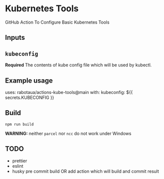 # Kubernetes Tools

GitHub Action To Configure Basic Kubernetes Tools

## Inputs

## `kubeconfig`

**Required** The contents of kube config file which will be used by kubectl.

## Example usage

uses: rabotaua/actions-kube-tools@main
with:
  kubeconfig: ${{ secrets.KUBECONFIG }}

## Build

`npm run build`

**WARNING:** neither `parcel` nor `ncc` do not work under Windows

## TODO

- prettier
- eslint
- husky pre commit build OR add action which will build and commit result